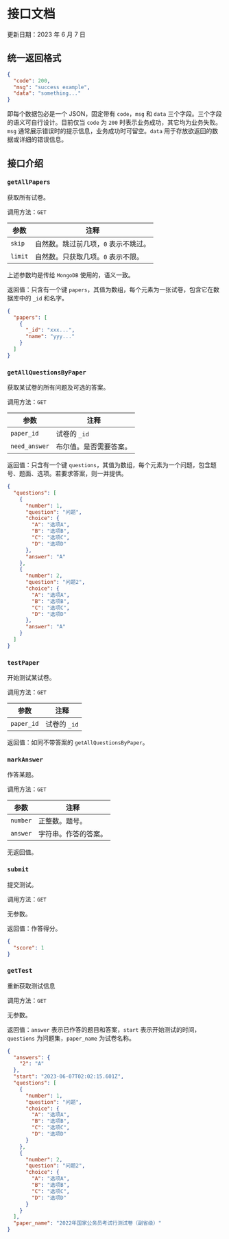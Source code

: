 # 接口文档

更新日期：2023 年 6 月 7 日

## 统一返回格式

```json
{
  "code": 200,
  "msg": "success example",
  "data": "something..."
}
```

即每个数据包必是一个 JSON，固定带有 `code`，`msg` 和 `data` 三个字段。三个字段的语义可自行设计。目前仅当 `code` 为 `200` 时表示业务成功，其它均为业务失败。`msg` 通常展示错误时的提示信息，业务成功时可留空。`data` 用于存放欲返回的数据或详细的错误信息。

## 接口介绍

### `getAllPapers`

获取所有试卷。

调用方法：`GET`

| 参数    | 注释                                 |
| ------- | ------------------------------------ |
| `skip`  | 自然数。跳过前几项，`0` 表示不跳过。 |
| `limit` | 自然数。只获取几项。`0` 表示不限。   |

上述参数均是传给 `MongoDB` 使用的，语义一致。

返回值：只含有一个键 `papers`，其值为数组，每个元素为一张试卷，包含它在数据库中的 `_id` 和名字。

```json
{
  "papers": [
    {
      "_id": "xxx...",
      "name": "yyy..."
    }
  ]
}
```

### `getAllQuestionsByPaper`

获取某试卷的所有问题及可选的答案。

调用方法：`GET`

| 参数          | 注释                   |
| ------------- | ---------------------- |
| `paper_id`    | 试卷的 `_id`           |
| `need_answer` | 布尔值。是否需要答案。 |

返回值：只含有一个键 `questions`，其值为数组，每个元素为一个问题，包含题号、题面、选项。若要求答案，则一并提供。

```json
{
  "questions": [
    {
      "number": 1,
      "question": "问题",
      "choice": {
        "A": "选项A",
        "B": "选项B",
        "C": "选项C",
        "D": "选项D"
      },
      "answer": "A"
    },
    {
      "number": 2,
      "question": "问题2",
      "choice": {
        "A": "选项A",
        "B": "选项B",
        "C": "选项C",
        "D": "选项D"
      },
      "answer": "A"
    }
  ]
}
```

### `testPaper`

开始测试某试卷。

调用方法：`GET`

| 参数       | 注释         |
| ---------- | ------------ |
| `paper_id` | 试卷的 `_id` |

返回值：如同不带答案的 `getAllQuestionsByPaper`。

### `markAnswer`

作答某题。

调用方法：`GET`

| 参数     | 注释                 |
| -------- | -------------------- |
| `number` | 正整数。题号。       |
| `answer` | 字符串。作答的答案。 |

无返回值。

### `submit`

提交测试。

调用方法：`GET`

无参数。

返回值：作答得分。

```json
{
  "score": 1
}
```

### `getTest`

重新获取测试信息

调用方法：`GET`

无参数。

返回值：`answer` 表示已作答的题目和答案，`start` 表示开始测试的时间，`questions` 为问题集，`paper_name` 为试卷名称。

```json
{
  "answers": {
    "2": "A"
  },
  "start": "2023-06-07T02:02:15.601Z",
  "questions": [
    {
      "number": 1,
      "question": "问题",
      "choice": {
        "A": "选项A",
        "B": "选项B",
        "C": "选项C",
        "D": "选项D"
      }
    },
    {
      "number": 2,
      "question": "问题2",
      "choice": {
        "A": "选项A",
        "B": "选项B",
        "C": "选项C",
        "D": "选项D"
      }
    }
  ],
  "paper_name": "2022年国家公务员考试行测试卷（副省级）"
}
```
